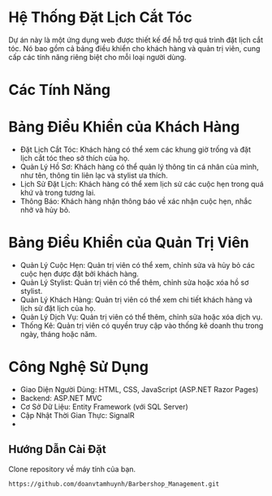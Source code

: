 # Hệ Thống Đặt Lịch Cắt Tóc
Dự án này là một ứng dụng web được thiết kế để hỗ trợ quá trình đặt lịch cắt tóc. Nó bao gồm cả bảng điều khiển cho khách hàng và quản trị viên, cung cấp các tính năng riêng biệt cho mỗi loại người dùng.

# Các Tính Năng

# Bảng Điều Khiển của Khách Hàng
- Đặt Lịch Cắt Tóc: Khách hàng có thể xem các khung giờ trống và đặt lịch cắt tóc theo sở thích của họ.
- Quản Lý Hồ Sơ: Khách hàng có thể quản lý thông tin cá nhân của mình, như tên, thông tin liên lạc và stylist ưa thích.
- Lịch Sử Đặt Lịch: Khách hàng có thể xem lịch sử các cuộc hẹn trong quá khứ và trong tương lai.
- Thông Báo: Khách hàng nhận thông báo về xác nhận cuộc hẹn, nhắc nhở và hủy bỏ.
  
# Bảng Điều Khiển của Quản Trị Viên
- Quản Lý Cuộc Hẹn: Quản trị viên có thể xem, chỉnh sửa và hủy bỏ các cuộc hẹn được đặt bởi khách hàng.
- Quản Lý Stylist: Quản trị viên có thể thêm, chỉnh sửa hoặc xóa hồ sơ stylist.
- Quản Lý Khách Hàng: Quản trị viên có thể xem chi tiết khách hàng và lịch sử đặt lịch của họ.
- Quản Lý Dịch Vụ: Quản trị viên có thể thêm, chỉnh sửa hoặc xóa dịch vụ.
- Thống Kê: Quản trị viên có quyền truy cập vào thống kê doanh thu trong ngày, tháng hoặc năm.

# Công Nghệ Sử Dụng
- Giao Diện Người Dùng: HTML, CSS, JavaScript (ASP.NET Razor Pages)
- Backend: ASP.NET MVC
- Cơ Sở Dữ Liệu: Entity Framework (với SQL Server)
- Cập Nhật Thời Gian Thực: SignalR
- 
## Hướng Dẫn Cài Đặt
Clone repository về máy tính của bạn.
   ```bash
   https://github.com/doanvtamhuynh/Barbershop_Management.git
